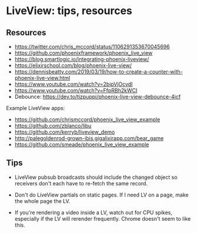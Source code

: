 # LiveView: tips, resources


## Resources

- https://twitter.com/chris_mccord/status/1106291353670045696
- https://github.com/phoenixframework/phoenix_live_view
- https://blog.smartlogic.io/integrating-phoenix-liveview/
- https://elixirschool.com/blog/phoenix-live-view/
- https://dennisbeatty.com/2019/03/19/how-to-create-a-counter-with-phoenix-live-view.html
- https://www.youtube.com/watch?v=2bipVjOcvdI
- https://www.youtube.com/watch?v=FfpRBh2kWCI
- Debounce: https://dev.to/tizpuppi/phoenix-live-view-debounce-4icf

Example LiveView apps:

- https://github.com/chrismccord/phoenix_live_view_example
- https://github.com/zblanco/libu
- https://github.com/kerryb/liveview_demo
- http://palegoldenrod-grown-ibis.gigalixirapp.com/bear_game
- https://github.com/smeade/phoenix_live_view_example


## Tips

  * LiveView pubsub broadcasts should include the changed object so receivers don't each have to re-fetch the same record.

  * Don't do LiveView partials on static pages. If I need LV on a page, make the whole page the LV.

  * If you're rendering a video inside a LV, watch out for CPU spikes, especially if the LV will rerender frequently. Chrome doesn't seem to like this.
